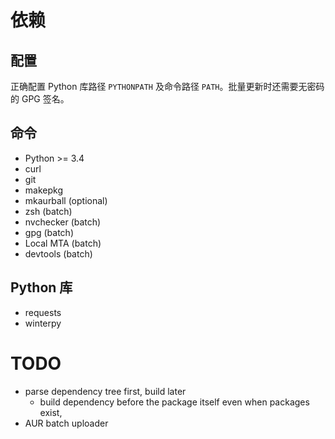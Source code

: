 依赖
====

配置
----

正确配置 Python 库路径 `PYTHONPATH` 及命令路径 `PATH`。批量更新时还需要无密码的 GPG 签名。

命令
----

* Python >= 3.4
* curl
* git
* makepkg
* mkaurball (optional)
* zsh (batch)
* nvchecker (batch)
* gpg (batch)
* Local MTA (batch)
* devtools (batch)

Python 库
---------

* requests
* winterpy

TODO
====

* parse dependency tree first, build later
  * build dependency before the package itself even when packages exist,
* AUR batch uploader
